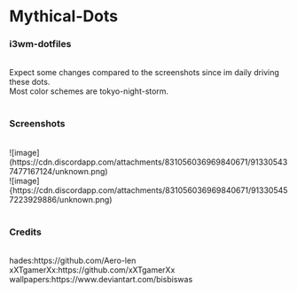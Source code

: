 # Mythical-Dots
<h3>i3wm-dotfiles</h3><br>
Expect some changes compared to the screenshots since im daily driving these dots.<br>
Most color schemes are tokyo-night-storm.<br>
<br>
<h3>Screenshots</h3><br>
![image](https://cdn.discordapp.com/attachments/831056036969840671/913305437477167124/unknown.png)<br>
![image]{https://cdn.discordapp.com/attachments/831056036969840671/913305457223929886/unknown.png)<br>
<br>
<h3>Credits</h3><br>
hades:https://github.com/Aero-len <br>
xXTgamerXx:https://github.com/xXTgamerXx<br>
wallpapers:https://www.deviantart.com/bisbiswas
